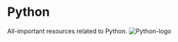 # Python
All-important resources related to Python.
![Python-logo](E:\Downloads\Images\python-logo.jpg)
